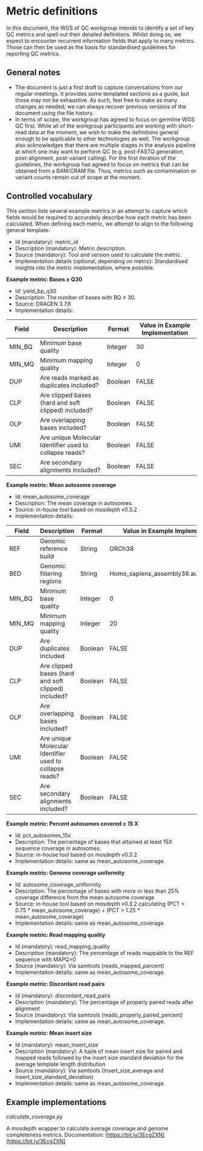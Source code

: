 # Metric definitions
In this document, the WGS of QC workgroup intends to identify a set of key QC metrics and spell out their detailed definitions. Whilst doing so, we expect to encounter recurrent information fields that apply to many metrics. Those can then be used as the basis for standardised guidelines for reporting QC metrics.

## General notes
- The document is just a first draft to capture conversations from our regular meetings. It provides some templated sections as a guide, but those may not be exhaustive. As such, feel free to make as many changes as needed; we can always recover previous versions of the document using the file history.
- In terms of scope, the workgroup has agreed to focus on germline WGS QC first. While all of the workgroup participants are working with short-read data at the moment, we wish to make the definitions general enough to be applicable to other technologies as well. The workgroup also acknowledges that there are multiple stages in the analysis pipeline at which one may want to perform QC (e.g. post-FASTQ generation, post-alignment, post-variant calling). For the first iteration of the guidelines, the workgroup has agreed to focus on metrics that can be obtained from a BAM/CRAM file. Thus, metrics such as contamination or variant counts remain out of scope at the moment.

## Controlled vocabulary
This section lists several example metrics in an attempt to capture which fields would be required to accurately describe how each metric has been calculated. When defining each metric, we attempt to align to the following general template:
- Id (mandatory): metric_id
- Description (mandatory): Metric description.
- Source (mandatory): Tool and version used to calculate the metric.
- Implementation details (optional, depending on metric): Standardised insights into the metric implementation, where possible.

**Example metric: Bases ≥ Q30**
- Id: yield_bp_q30
- Description: The number of bases with BQ ≥ 30.
- Source: DRAGEN 3.7.6
- Implementation details:

| Field | Description | Format | Value in Example Implementation |
| ----- | ----------- | ------ | ------------------------------- |
| MIN_BQ | Minimum base quality | Integer | 30 |
| MIN_MQ | Minimum mapping quality | Integer | 0 |
| DUP | Are reads marked as duplicates included? | Boolean | FALSE |
| CLP | Are clipped bases (hard and soft clipped) included? | Boolean | FALSE |
| OLP | Are overlapping bases included? | Boolean | FALSE |
| UMI | Are unique Molecular Identifier used to collapse reads? | Boolean | FALSE |
| SEC | Are secondary alignments included? | Boolean | FALSE |


**Example metric: Mean autosome coverage**
- Id: mean_autosome_coverage
- Description: The mean coverage in autosomes.
- Source: in-house tool based on mosdepth v0.3.2
- Implementation details:

| Field | Description | Format | Value in Example Implementation |
| ----- | ----------- | ------ | ------------------------------- |
| REF | Genomic reference build | String | GRCh38 |
| BED | Genomic filtering regions | String | Homo_sapiens_assembly38.autosomes.bed |
| MIN_BQ | Minimum base quality | Integer | 0 |
| MIN_MQ | Minimum mapping quality | Integer | 20 |
| DUP | Are duplicates included | Boolean | FALSE |
| CLP | Are clipped bases (hard and soft clipped) included? | Boolean | FALSE |
| OLP | Are overlapping bases included? | Boolean | FALSE |
| UMI | Are unique Molecular Identifier used to collapse reads? | Boolean | FALSE |
| SEC | Are secondary alignments included? | Boolean | FALSE |

**Example metric: Percent autosomes covered ≥ 15 X**
- Id: pct_autosomes_15x
- Description: The percentage of bases that attained at least 15X sequence coverage in autosomes.
- Source: in-house tool based on mosdepth v0.3.2 
- Implementation details: same as mean_autosome_coverage.

**Example metric: Genome coverage uniformity**
- Id: autosome_coverage_uniformity
- Description: The percentage of bases with more or less than 25% coverage difference from the mean autosome coverage
- Source: in-house tool based on mosdepth v0.3.2 calculating (PCT < 0.75 * mean_autosome_coverage) + (PCT > 1.25 * mean_autosome_coverage) 
- Implementation details: same as mean_autosome_coverage.

**Example metric: Read mapping quality**
- Id (mandatory): read_mapping_quality
- Description (mandatory): The percentage of reads mappable to the REF sequence with MAPQ>0
- Source (mandatory): Via samtools (reads_mapped_percent)
- Implementation details: same as mean_autosome_coverage.

**Example metric: Discordant read pairs**
- Id (mandatory): discordant_read_pairs
- Description (mandatory): The percentage of properly paired reads after alignment
- Source (mandatory): Via samtools (reads_properly_paired_percent)
- Implementation details: same as mean_autosome_coverage.

**Example metric: Mean insert size**
- Id (mandatory): mean_insert_size
- Description (mandatory): A tuple of mean insert size for paired and mapped reads followed by the insert size standard deviation for the average template length distribution
- Source (mandatory): Via samtools (Insert_size_average and insert_size_standard_deviation)
- Implementation details: same as mean_autosome_coverage.

## Example implementations
*calculate_coverage.py*

A mosdepth wrapper to calculate average coverage and genome completeness metrics.
Documentation: [https://bit.ly/3EcgZXN](https://bit.ly/3EcgZXN]
